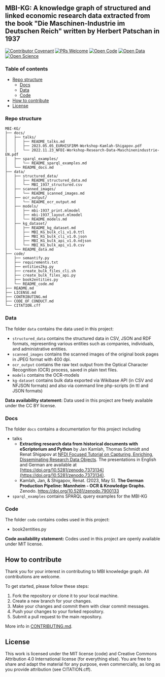 ## MBI-KG: A knowledge graph of structured and linked economic research data extracted from the book "Die Maschinen-Industrie im Deutschen Reich" written by Herbert Patschan in 1937

[![Contributor Covenant](https://img.shields.io/badge/Contributor%20Covenant-2.1-4baaaa.svg)](https://github.com/shigapov/ReproResearch/blob/main/CODE_OF_CONDUCT.md) 
[![PRs Welcome](https://img.shields.io/badge/PRs-welcome-brightgreen.svg?style=flat-square)](http://makeapullrequest.com)
[![Open Code](https://badgen.net/static/open/code/green)](https://github.com/UB-Mannheim/MBI-KG/tree/main/code)
[![Open Data](https://badgen.net/static/open/data/green)](https://github.com/UB-Mannheim/MBI-KG/tree/main/data)
[![Open Science](https://badgen.net/static/open/science/green)](https://en.wikipedia.org/wiki/Open_science)

### Table of contents

* [Repo structure](#repo-structure)
  * [Docs](#docs)
  * [Data](#data)
  * [Code](#code)
* [How to contribute](#how-to-contribute)
* [License](#license)

### Repo structure

```
MBI-KG/
├── docs/
│   ├── talks/
│   │   ├── README_talks.md
│   │   ├── 2023.05.05_EURHISFIRM-Workshop-Kamlah-Shigapov.pdf
│   │   └── 2022.11.23_NFDI-Workshop-Research-Data-Maschinenindustrie-EN.pdf
│   ├── sparql_examples/
│   │   └── README_sparql_examples.md
│   └── README_docs.md
├── data/
│   ├── structured_data/
│   │   ├── README_structured_data.md
│   │   └── MBI_1937_structured.csv
│   ├── scanned_images/
│   │   └── README_scanned_images.md
│   ├── ocr_output/
│   │   └── README_ocr_output.md
│   ├── models/
│   │   ├── mbi-1937_print.mlmodel
│   │   ├── mbi-1937_layout.mlmodel
│   │   └── README_models.md
│   ├── kg_dataset/
│   │   ├── README_kg_dataset.md
│   │   ├── MBI_KG_bulk_cli_v1.0.ttl
│   │   ├── MBI_KG_bulk_cli_v1.0.json
│   │   ├── MBI_KG_bulk_api_v1.0.ndjson
│   │   └── MBI_KG_bulk_api_v1.0.csv
│   └── README_data.md
├── code/
│   ├── semantify.py
│   ├── requirements.txt
│   ├── entities2kg.py
│   ├── create_bulk_files_cli.sh
│   ├── create_bulk_files_api.py
│   ├── book2entities.py
│   └── README_code.md
├── README.md
├── LICENSE.md
├── CONTRIBUTING.md
├── CODE_OF_CONDUCT.md
└── CITATION.cff
```

### Data

The folder `data` contains the data used in this project:
* `structured_data` contains the structured data in CSV, JSON and RDF formats, representing various entities such as companies, individuals, and administrative entities.
* `scanned_images` contains the scanned images of the original book pages in JPEG format with 400 dpi.
* `ocr_output` contains the raw text output from the Optical Character Recognition (OCR) process, saved in plain text files.
* `models` contains the OCR-models
* `kg-dataset` contains bulk data exported via Wikibase API (in CSV and NFJSON formats) and also via command line php-scripts (in ttl and JSON formats)

**Data availability statement:** Data used in this project are freely available under the CC BY license.

### Docs

The folder `docs` contains a documentation for this project including
* talks
   * **Extracting research data from historical documents with eScriptorium and Python** by Jan Kamlah, Thomas Schmidt and Renat Shigapov at [NFDI Focused Tutorial on Capturing, Enriching, Disseminating Research Data Objects](https://www.berd-nfdi.de/focused-tutorial-on-capturing-enriching-disseminating-research-data-objects). The presentations in English and German are available at [https://doi.org/10.5281/zenodo.7373134](https://doi.org/10.5281/zenodo.7373134).
   * Kamlah, Jan, & Shigapov, Renat. (2023, May 5). **The German Production Pipeline: Mannheim - OCR & Knowledge Graphs.** Zenodo. https://doi.org/10.5281/zenodo.7900133
* `sparql_examples` contains SPARQL query examples for the MBI-KG

### Code

The folder `code` contains codes used in this project:
* book2entities.py

**Code availability statement:** Codes used in this project are openly available under MIT license.

## How to contribute

Thank you for your interest in contributing to MBI knowledge graph. All contributions are welcome.

To get started, please follow these steps:

1. Fork the repository or clone it to your local machine.
2. Create a new branch for your changes.
3. Make your changes and commit them with clear commit messages.
4. Push your changes to your forked repository.
5. Submit a pull request to the main repository.

More info in [CONTRIBUTING.md](https://github.com/UB-Mannheim/MBI-KG/blob/main/CONTRIBUTING.md).

## License

This work is licensed under the MIT license (code) and Creative Commons Attribution 4.0 International license (for everything else). You are free to share and adapt the material for any purpose, even commercially, as long as you provide attribution (see CITATION.cff).
